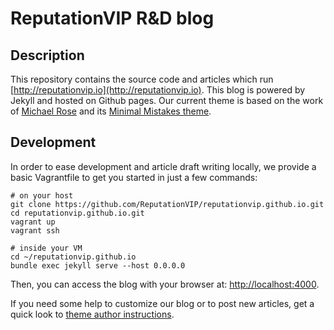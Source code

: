 # ReputationVIP R&D blog

## Description

This repository contains the source code and articles which run [http://reputationvip.io](http://reputationvip.io).
This blog is powered by Jekyll and hosted on Github pages. Our current theme is based on the work of
[Michael Rose](https://mademistakes.com/) and its [Minimal Mistakes theme](https://github.com/mmistakes/minimal-mistakes).

## Development

In order to ease development and article draft writing locally,
we provide a basic Vagrantfile to get you started in just a few commands:

```
# on your host
git clone https://github.com/ReputationVIP/reputationvip.github.io.git
cd reputationvip.github.io.git
vagrant up
vagrant ssh

# inside your VM
cd ~/reputationvip.github.io
bundle exec jekyll serve --host 0.0.0.0
```

Then, you can access the blog with your browser at: [http://localhost:4000](http://localhost:4000).

If you need some help to customize our blog or to post new articles, get a quick look to
[theme author instructions](http://mmistakes.github.io/minimal-mistakes/theme-setup).
